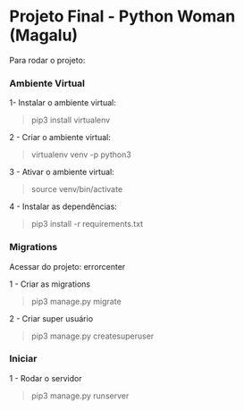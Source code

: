 # Projeto Final - Python Woman (Magalu)

Para rodar o projeto:

### Ambiente Virtual

1- Instalar o ambiente virtual:
> pip3 install virtualenv

2 - Criar o ambiente virtual:
> virtualenv venv -p python3

3 - Ativar o ambiente virtual:
> source venv/bin/activate 

4 - Instalar as dependências:
> pip3 install -r requirements.txt

### Migrations

Acessar do projeto: errorcenter

1 - Criar as migrations
> pip3 manage.py migrate

2 - Criar super usuário
> pip3 manage.py createsuperuser

### Iniciar

1 - Rodar o servidor
> pip3 manage.py runserver